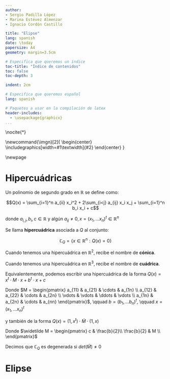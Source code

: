 ```yaml
---
author:
- Sergio Padilla López
- Marina Estévez Almenzar
- Ignacio Cordón Castillo

title: "Elipse"
lang: spanish
date: \today
papersize: A4
geometry: margin=3.5cm

# Especifica que queremos un índice
toc-title: "Índice de contenidos"
toc: false
toc-depth: 3

indent: 2cm

# Especifica que queremos español
lang: spanish

# Paquetes a usar en la compilación de latex
header-includes:
  - \usepackage{graphicx}
...
```


\nocite{*}

\newcommand{\imgn}[2]{
  \begin{center}
    \includegraphics[width=#1\textwidth]{#2}
  \end{center}
}

\newpage

# Hipercuádricas

Un polinomio de segundo grado en $\mathbb{R}$ se define como:

$$Q(x) = \sum_{i=1}^n a_{ii} x_i^2 + 2\sum_{i<j} a_{ij} x_i x_j + \sum_{i=1}^n b_i x_i + c$$

donde $a_{i,j}, b_i, c\in \mathbb{R}$ y algún $a_{ij} \neq 0, x=(x_1, \ldots x_n)^t \in \mathbb{R}^n$

Se llama **hipercuádrica** asociada a $Q$ al conjunto:

$$\mathbb{C}_{Q} = \left\{x\in \mathbb{R}^n : Q(x) = 0\right\}$$


Cuando tenemos una hipercuádrica en $\mathbb{R}^2$, recibe el nombre de **cónica**.

Cuando tenemos una hipercuádrica en $\mathbb{R}^3$, recibe el nombre de **cuádrica**.

Equivalentemente, podemos escribir una hipercuádrica de la forma $Q(x) = x^{t}\cdot M \cdot x + b^{t}\cdot x + c$

Donde $M = \begin{pmatrix} 
    a_{11} & a_{21} & \cdots & a_{1n} \\
    a_{12} & a_{22} & \cdots & a_{2n} \\
    \vdots & \vdots & \ddots & \vdots \\
    a_{1n} & a_{2n} & \cdots & a_{nn}
\end{pmatrix}$, \qquad $b=(b_1, \ldots b_n)^t$, \qquad $x=(x_1, \ldots x_n)^t$

y también de la forma $Q(x) = (1, x^{t})\cdot \widetilde{M} \cdot (1,x)$

Donde $\widetilde M = \begin{pmatrix} 
    c & \frac{b}{2}\\
    \frac{b}{2} & M \\
\end{pmatrix}$

Decimos que $\mathbb{C}_{Q}$ es degenerada si $det(\widetilde{M}) \neq 0$


# Elipse
